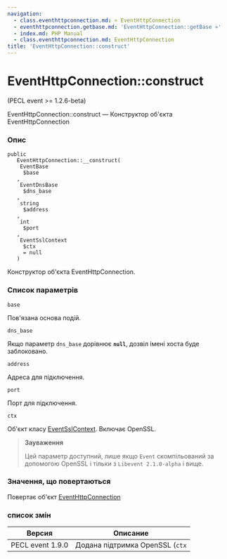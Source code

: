 ```yaml
---
navigation:
  - class.eventhttpconnection.md: « EventHttpConnection
  - eventhttpconnection.getbase.md: 'EventHttpConnection::getBase »'
  - index.md: PHP Manual
  - class.eventhttpconnection.md: EventHttpConnection
title: 'EventHttpConnection::construct'
---
```

# EventHttpConnection::construct

(PECL event >= 1.2.6-beta)

EventHttpConnection::construct — Конструктор об'єкта EventHttpConnection

### Опис

```methodsynopsis
public
   EventHttpConnection::__construct(    
    EventBase
     $base
   ,    
    EventDnsBase
     $dns_base
   ,    
    string
     $address
   ,    
    int
     $port
   ,    
    EventSslContext
     $ctx
     = null
   )
```

Конструктор об'єкта EventHttpConnection.

### Список параметрів

`base`

Пов'язана основа подій.

`dns_base`

Якщо параметр `dns_base` дорівнює **`null`**, дозвіл імені хоста буде заблоковано.

`address`

Адреса для підключення.

`port`

Порт для підключення.

`ctx`

Об'єкт класу [EventSslContext](class.eventsslcontext.md). Включає OpenSSL.

> **Зауваження**
> 
> Цей параметр доступний, лише якщо `Event` скомпільований за допомогою OpenSSL і тільки з `Libevent 2.1.0-alpha` і вище.

### Значення, що повертаються

Повертає об'єкт [EventHttpConnection](class.eventhttpconnection.md)

### список змін

| Версия | Описание |
| --- | --- |
| PECL event 1.9.0 | Додана підтримка OpenSSL (`ctx` |
